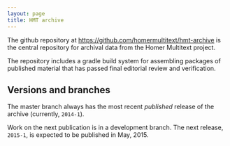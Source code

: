 ```yaml
---
layout: page
title: HMT archive
---
```


The github repository at <https://github.com/homermultitext/hmt-archive> is the central repository for archival data from the Homer Multitext project.

The repository includes a gradle build system for assembling packages of published material that has passed final editorial review and verification.

## Versions and branches

The master branch always has the most recent *published* release of the archive (currently, `2014-1`).

Work on the next publication is in a development branch.  The next release, `2015-1`, is expected to be published in May, 2015.


